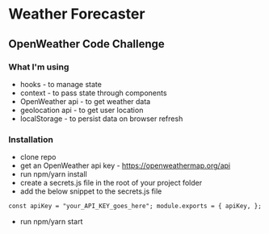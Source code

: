 # Weather Forecaster

## OpenWeather Code Challenge

### What I'm using

- hooks - to manage state
- context - to pass state through components
- OpenWeather api - to get weather data
- geolocation api - to get user location
- localStorage - to persist data on browser refresh

### Installation

- clone repo
- get an OpenWeather api key - https://openweathermap.org/api
- run npm/yarn install
- create a secrets.js file in the root of your project folder
- add the below snippet to the secrets.js file

```html
const apiKey = "your_API_KEY_goes_here"; module.exports = { apiKey, };
```

- run npm/yarn start
